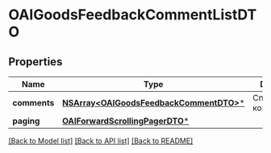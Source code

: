 # OAIGoodsFeedbackCommentListDTO

## Properties
Name | Type | Description | Notes
------------ | ------------- | ------------- | -------------
**comments** | [**NSArray&lt;OAIGoodsFeedbackCommentDTO&gt;***](OAIGoodsFeedbackCommentDTO.md) | Список комментариев. | 
**paging** | [**OAIForwardScrollingPagerDTO***](OAIForwardScrollingPagerDTO.md) |  | [optional] 

[[Back to Model list]](../README.md#documentation-for-models) [[Back to API list]](../README.md#documentation-for-api-endpoints) [[Back to README]](../README.md)


